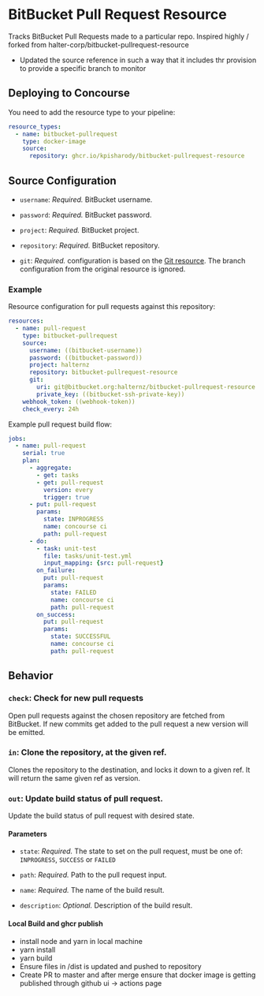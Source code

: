 # BitBucket Pull Request Resource

Tracks BitBucket Pull Requests made to a particular repo.
Inspired highly / forked from halter-corp/bitbucket-pullrequest-resource
* Updated the source reference in such a way that it includes thr provision to provide a specific branch to monitor
## Deploying to Concourse

You need to add the resource type to your pipeline:

```yaml
resource_types:
  - name: bitbucket-pullrequest
    type: docker-image
    source:
      repository: ghcr.io/kpisharody/bitbucket-pullrequest-resource
```

## Source Configuration

* `username`: *Required.* BitBucket username.

* `password`: *Required.* BitBucket password.

* `project`: *Required.* BitBucket project.

* `repository`: *Required.* BitBucket repository.

* `git`: *Required.* configuration is based on the [Git resource](https://github.com/concourse/git-resource). The branch configuration from the original resource is ignored. 


### Example

Resource configuration for pull requests against this repository:

``` yaml
resources:
  - name: pull-request
    type: bitbucket-pullrequest
    source:
      username: ((bitbucket-username))
      password: ((bitbucket-password))
      project: halternz
      repository: bitbucket-pullrequest-resource
      git:
        uri: git@bitbucket.org:halternz/bitbucket-pullrequest-resource.git
        private_key: ((bitbucket-ssh-private-key))
    webhook_token: ((webhook-token))
    check_every: 24h
```

Example pull request build flow:

``` yaml
jobs:
  - name: pull-request
    serial: true
    plan:
      - aggregate:
        - get: tasks
        - get: pull-request
          version: every
          trigger: true
      - put: pull-request
        params:
          state: INPROGRESS
          name: concourse ci
          path: pull-request
      - do:
        - task: unit-test
          file: tasks/unit-test.yml
          input_mapping: {src: pull-request}
        on_failure:
          put: pull-request
          params:
            state: FAILED
            name: concourse ci
            path: pull-request
        on_success:
          put: pull-request
          params:
            state: SUCCESSFUL
            name: concourse ci
            path: pull-request
```

## Behavior

### `check`: Check for new pull requests

Open pull requests against the chosen repository are fetched from BitBucket. If
new commits get added to the pull request a new version will be emitted.

### `in`: Clone the repository, at the given ref.

Clones the repository to the destination, and locks it down to a given ref.
It will return the same given ref as version.

### `out`: Update build status of pull request.

Update the build status of pull request with desired state.

#### Parameters

* `state`: *Required.* The state to set on the pull request, must be one of:
`INPROGRESS`, `SUCCESS` or `FAILED`

* `path`: *Required.* Path to the pull request input.

* `name`: *Required.* The name of the build result.

* `description`: *Optional.* Description of the build result.

#### Local Build and ghcr publish

* install node and yarn in local machine
* yarn install
* yarn build
* Ensure files in /dist is updated and pushed to repository
* Create PR to master and after merge ensure that docker image is getting published through github ui -> actions page
